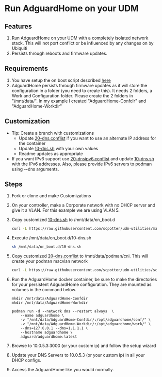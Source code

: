 # Run AdguardHome on your UDM

## Features

1. Run AdguardHome on your UDM with a completely isolated network stack.  This will not port conflict or be influenced by any changes on by Ubiquiti
2. Persists through reboots and firmware updates.

## Requirements

1. You have setup the on boot script described [here](https://github.com/boostchicken/udm-utilities/tree/master/on-boot-script)
1. AdguardHome persists through firmware updates as it will store the configuration in a folder (you need to create this). It needs 2 folders, a Work and Configuration folder. Please create the 2 folders in "/mnt/data/". In my example I created "AdguardHome-Confdir" and "AdguardHome-Workdir"

## Customization

* Tip: Create a branch with customizations
    * Update [20-dns.conflist](../cni-plugins/20-dns.conflist) if you want to use an alternate IP address for the container
    * Update [10-dns.sh](../dns-common/on_boot.d/10-dns.sh) with your own values
    * Readme updates as appropriate
* If you want IPv6 support use [20-dnsipv6.conflist](../cni-plugins/20-dnsipv6.conflist) and update [10-dns.sh](../dns-common/on_boot.d/10-dns.sh) with the IPv6 addresses. Also, please provide IPv6 servers to podman using --dns arguments.

## Steps

1. Fork or clone and make Customizations
1. On your controller, make a Corporate network with no DHCP server and give it a VLAN. For this example we are using VLAN 5.
1. Copy customized [10-dns.sh](../dns-common/on_boot.d/10-dns.sh) to /mnt/data/on_boot.d 
    ```bash
    curl -L https://raw.githubusercontent.com/scpotter/udm-utilities/master/dns-common/on_boot.d/10-dns.sh -o /mnt/data/on_boot.d/10-dns.sh
    ```
1. Execute /mnt/data/on_boot.d/10-dns.sh
    ```bash
    sh /mnt/data/on_boot.d/10-dns.sh
    ```
1. Copy customized [20-dns.conflist](../cni-plugins/20-dns.conflist) to /mnt/data/podman/cni.  This will create your podman macvlan network
    ```bash
    curl -L https://raw.githubusercontent.com/scpotter/udm-utilities/scpotter-custom-config/cni-plugins/20-dns.conflist -o /mnt/data/podman/cni/20-dns.conflist
    ```
1. Run the AdguardHome docker container, be sure to make the directories for your persistent AdguardHome configuration.  They are mounted as volumes in the command below.

    ```shell script
    mkdir /mnt/data/AdguardHome-Confdir
    mkdir /mnt/data/AdguardHome-Workdir
    
    podman run -d --network dns --restart always  \
        --name adguardhome \
        -v "/mnt/data/AdguardHome-Confdir/:/opt/adguardhome/conf/" \
        -v "/mnt/data/AdguardHome-Workdir/:/opt/adguardhome/work/" \
        --dns=127.0.0.1 --dns=1.1.1.1 \
        --hostname adguardhome \
        adguard/adguardhome:latest
    ```

1. Browse to 10.0.5.3:3000 (or your custom ip) and follow the setup wizard
1. Update your DNS Servers to 10.0.5.3 (or your custom ip) in all your DHCP configs.
1. Access the AdguardHome like you would normally.
